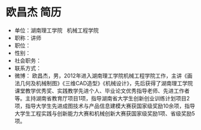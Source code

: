 # 欧昌杰 简历
- 单位：湖南理工学院   机械工程学院
- 职称：讲师
- 职位：
- 性别：
- 社会职务：
- 联系方式：
- 微博：
欧昌杰，男，2012年进入湖南理工学院机械工程学院工作，主讲《画法几何及机械制图》《三维CAD造型》《机械设计》，先后获得了湖南理工学院课堂教学优秀奖、实践教学先进个人、毕业论文优秀指导老师、先进工作者等。主持湖南省教育厅项目1项，指导湖南省大学生创新创业训练计划项目2项，指导大学生先进成图技术与产品信息建模大赛获国家级奖励10余项，指导大学生工程实践与创新能力大赛和机械创新大赛获国家级奖励1项、省级奖励5项。
